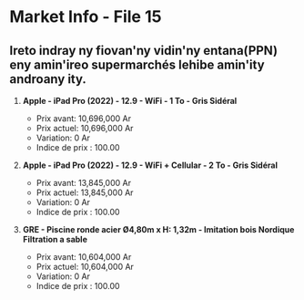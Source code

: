 # Market Info - File 15

## Ireto indray ny fiovan'ny vidin'ny entana(PPN) eny amin'ireo supermarchés lehibe amin'ity androany ity.

1. **Apple - iPad Pro (2022) - 12.9 - WiFi - 1 To - Gris Sidéral**
   - Prix avant: 10,696,000 Ar
   - Prix actuel: 10,696,000 Ar
   - Variation: 0 Ar
   - Indice de prix : 100.00

2. **Apple - iPad Pro (2022) - 12.9 - WiFi + Cellular - 2 To - Gris Sidéral**
   - Prix avant: 13,845,000 Ar
   - Prix actuel: 13,845,000 Ar
   - Variation: 0 Ar
   - Indice de prix : 100.00

3. **GRE - Piscine ronde acier Ø4,80m x H: 1,32m - Imitation bois Nordique Filtration a sable**
   - Prix avant: 10,604,000 Ar
   - Prix actuel: 10,604,000 Ar
   - Variation: 0 Ar
   - Indice de prix : 100.00

